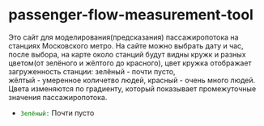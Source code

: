 # passenger-flow-measurement-tool
Это сайт для моделирования(предсказания) пассажиропотока на станциях Московского метро. 
На сайте можно выбрать дату и час, после выбора, на карте около станций будут видны кружк и разных цветом(от зелёного и жёлтого до красного), 
цвет кружка отображает загруженность станции:
зелёный - почти пусто,  
жёлтый - умеренное количетво людей,
красный - очень много людей.
Цвета изменяются по градиенту, который показывает промежуточные значения пассажиропотока.

- <code style="color : green">Зелёный:</code>	 Почти пусто
